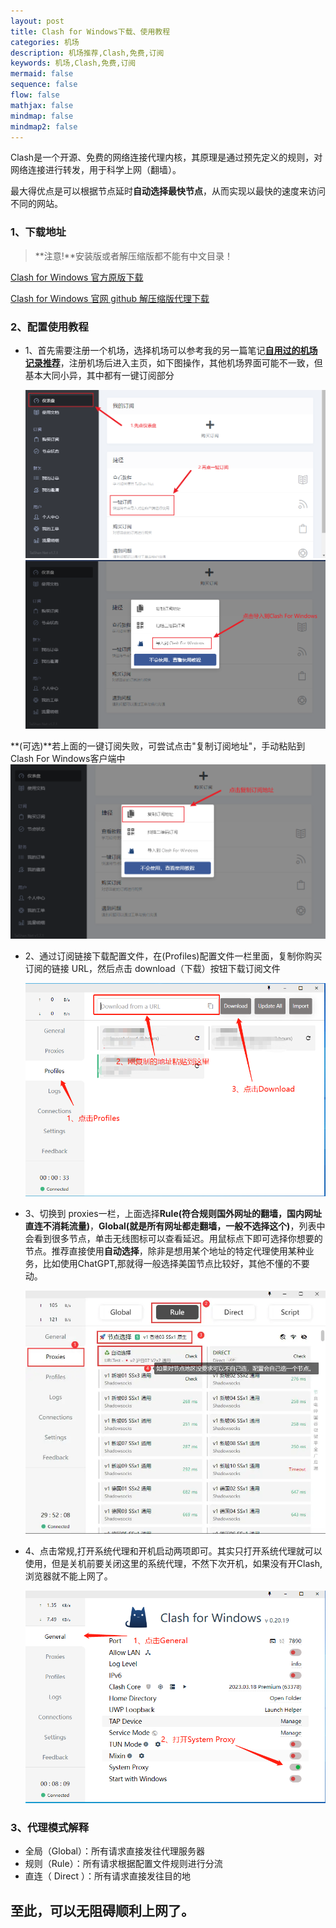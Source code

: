 ```yaml
---
layout: post
title: Clash for Windows下载、使用教程
categories: 机场
description: 机场推荐,Clash,免费,订阅
keywords: 机场,Clash,免费,订阅
mermaid: false
sequence: false
flow: false
mathjax: false
mindmap: false
mindmap2: false
---
```

Clash是一个开源、免费的网络连接代理内核，其原理是通过预先定义的规则，对网络连接进行转发，用于科学上网（翻墙）。      

最大得优点是可以根据节点延时**自动选择最快节点**，从而实现以最快的速度来访问不同的网站。  


### 1、下载地址  

> **注意!**安装版或者解压缩版都不能有中文目录！   

[Clash for Windows 官方原版下载](https://ghproxy.com/https://github.com/Fndroid/clash_for_windows_pkg/releases/download/0.20.32/Clash.for.Windows.Setup.0.20.32.arm64.exe)

[Clash for Windows 官网 github 解压缩版代理下载](https://ghproxy.com/https://github.com/Fndroid/clash_for_windows_pkg/releases/download/0.20.32/Clash.for.Windows-0.20.32-win.7z)

### 2、配置使用教程 

- 1、首先需要注册一个机场，选择机场可以参考我的另一篇笔记[**自用过的机场记录推荐**](https://vodomine.github.io/2023/08/21/Aircraft-used/)，注册机场后进入主页，如下图操作，其他机场界面可能不一致，但基本大同小异，其中都有一键订阅部分  
    
    ![机场订阅](/images/posts/Clash/001.png)  
    ![机场订阅](/images/posts/Clash/002.png)   

**(可选)**若上面的一键订阅失败，可尝试点击"复制订阅地址"，手动粘贴到Clash For Windows客户端中  
    ![机场订阅](/images/posts/Clash/003.png)
    
- 2、通过订阅链接下载配置文件，在(Profiles)配置文件一栏里面，复制你购买订阅的链接 URL，然后点击 download（下载）按钮下载订阅文件  
    
    ![机场订阅](/images/posts/Clash/004.png)
    
- 3、切换到 proxies一栏，上面选择**Rule(符合规则国外网址的翻墙，国内网址直连不消耗流量)**，**Global(就是所有网址都走翻墙，一般不选择这个)**，列表中会看到很多节点，单击无线图标可以查看延迟。用鼠标点下即可选择你想要的节点。推荐直接使用**自动选择**，除非是想用某个地址的特定代理使用某种业务，比如使用ChatGPT,那就得一般选择美国节点比较好，其他不懂的不要动。
    
    ![机场订阅](/images/posts/Clash/clash-sub2.webp)
    
- 4、点击常规,打开系统代理和开机启动两项即可。其实只打开系统代理就可以使用，但是关机前要关闭这里的系统代理，不然下次开机，如果没有开Clash,浏览器就不能上网了。  
    
    ![使用Clash](/images/posts/Clash/005.png)


### 3、代理模式解释 

- 全局（Global）：所有请求直接发往代理服务器    
- 规则（Rule）：所有请求根据配置文件规则进行分流    
- 直连（ Direct ）：所有请求直接发往目的地    

## 至此，可以无阻碍顺利上网了。   